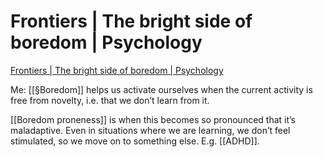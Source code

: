 # Frontiers | The bright side of boredom | Psychology
[Frontiers | The bright side of boredom | Psychology](https://www.frontiersin.org/articles/10.3389/fpsyg.2014.01245/full)

<!-- #Readable -->

Me: [[§Boredom]] helps us activate ourselves when the current activity is free from novelty, i.e. that we don’t learn from it. 

[[Boredom proneness]] is when this becomes so pronounced that it’s maladaptive. Even in situations where we are learning, we don’t feel stimulated, so we move on to something else. E.g. [[ADHD]].

<!-- {BearID:4A1700DE-475F-4766-BD01-5564A8443F5A-8076-00000A5A57743C36} -->
